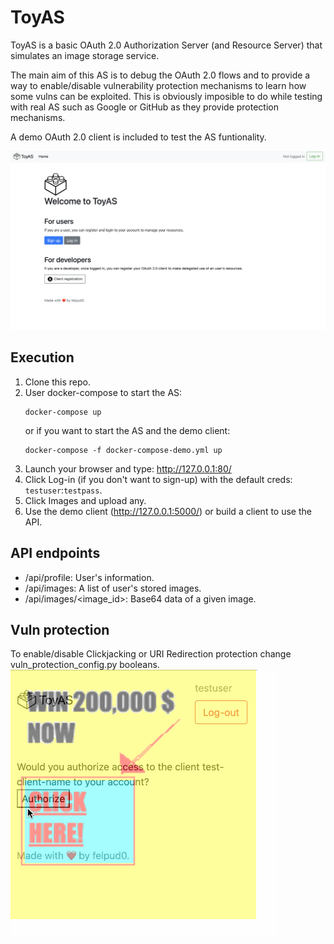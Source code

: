 # ToyAS
ToyAS is a basic OAuth 2.0 Authorization Server (and Resource Server) that simulates an image storage service. 

The main aim of this AS is to debug the OAuth 2.0 flows and 
to provide a way to enable/disable vulnerability protection mechanisms to learn how some vulns can be exploited.
This is obviously imposible to do while testing with real AS such as Google or GitHub as they provide
protection mechanisms.

A demo OAuth 2.0 client is included to test the AS funtionality.

![index image](images/index.png)


## Execution
1. Clone this repo.
2. User docker-compose to start the AS:
    ```
    docker-compose up
    ```
    or if you want to start the AS and the demo client:
    ```
    docker-compose -f docker-compose-demo.yml up
    ```
4. Launch your browser and type: http://127.0.0.1:80/
5. Click Log-in (if you don't want to sign-up) with the default creds: ```testuser```:```testpass```.
6. Click Images and upload any.
7. Use the demo client (http://127.0.0.1:5000/) or build a client to use the API.

## API endpoints
 - /api/profile: User's information.
 - /api/images: A list of user's stored images.
 - /api/images/<image_id>: Base64 data of a given image.

## Vuln protection
To enable/disable Clickjacking or URI Redirection protection change vuln_protection_config.py booleans.
![index image](images/clickjacking.gif)




